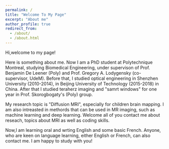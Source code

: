 ```yaml
---
permalink: /
title: "Welcome To My Page"
excerpt: "About me"
author_profile: true
redirect_from: 
  - /about/
  - /about.html
---
```


Hi,welcome to my page!

Here is something about me. Now I am a PhD student at Polytechnique Montreal, studying Biomedical Engineering, under supervison of Prof. Benjamin De Leener (Poly) and Prof. Gregory A. Lodygensky (co-supervisor, UdeM). Before that, I studied optical engineering in Shenzhen University (2010-2014), in Beijing University of Technology (2015-2018) in China. After that I studied teraherz imaging and "samrt windows" for one year in Prof. Skorogbogaty's (Poly) group. 

My research topic is "Diffusion MRI", especially for children brain mapping. I am also intreasted in methords that can be used in MR imaging, such as machine learning and deep learning. Welcome all of you contact me about reseach, topics about MRI as well as coding skills.

Now,I am learning oral and wrting English and some basic French. Anyone, who are keen on language learning, either English or French, can also contact me. I am happy to study with you!
